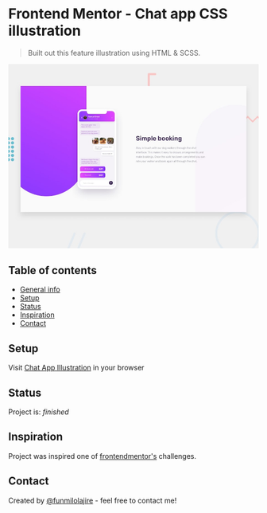 # Frontend Mentor - Chat app CSS illustration

> Built out this feature illustration using HTML & SCSS.

![Design preview for the Chat app CSS illustration coding challenge](./design/desktop-preview.jpg)

## Table of contents  

- [General info](#general-info)
- [Setup](#setup)
- [Status](#status)
- [Inspiration](#inspiration)
- [Contact](#contact)

## Setup  

Visit [Chat App Illustration](https://github.com/funmilolajire/chat-app-css-illustration) in your browser

## Status  

Project is: _finished_

## Inspiration  

Project was inspired one of [frontendmentor's](https://www.frontendmentor.io/challenges/chat-app-css-illustration-O5auMkFqY) challenges.

## Contact  

Created by [@funmilolajire](mailto:funmilolajire@gmail.com) - feel free to contact me!  
